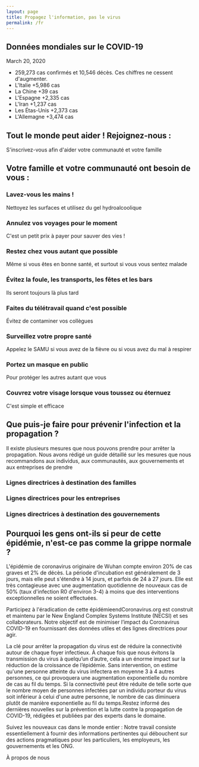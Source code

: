 ```yaml
---
layout: page
title: Propagez l'information, pas le virus
permalink: /fr
---
```


## Données mondiales sur le COVID-19

March 20, 2020

- 259,273 cas confirmés et 10,546 décès. Ces chiffres ne cessent d'augmenter.
- L'Italie +5,986 cas
- La Chine +39 cas
- L'Espagne +2,335 cas
- L'Iran +1,237 cas
- Les Étas-Unis +2,373 cas
- L'Allemagne +3,474 cas

## Tout le monde peut aider ! Rejoignez-nous :

S'inscrivez-vous afin d'aider votre communauté et votre famille

## Votre famille et votre communauté ont besoin de vous : 

### Lavez-vous les mains !
Nettoyez les surfaces et utilisez du gel hydroalcoolique

### Annulez vos voyages pour le moment
C'est un petit prix à payer pour sauver des vies !

### Restez chez vous autant que possible
Même si vous êtes en bonne santé, et surtout si vous vous sentez malade

### Évitez la foule, les transports, les fêtes et les bars
Ils seront toujours là plus tard

### Faites du télétravail quand c'est possible
Évitez de contaminer vos collègues

### Surveillez votre propre santé
Appelez le SAMU si vous avez de la fièvre ou si vous avez du mal à respirer

### Portez un masque en public
Pour protéger les autres autant que vous

### Couvrez votre visage lorsque vous toussez ou éternuez
C'est simple et efficace

## Que puis-je faire pour prévenir l'infection et la propagation ?
Il existe plusieurs mesures que nous pouvons prendre pour arrêter la propagation. Nous avons rédigé un guide détaillé sur les mesures que nous recommandons aux individus, aux communautés, aux gouvernements et aux entreprises de prendre

### Lignes directrices à destination des familles

### Lignes directrices pour les entreprises 

### Lignes directrices à destination des gouvernements

## Pourquoi les gens ont-ils si peur de cette épidémie, n'est-ce pas comme la grippe normale ?
L'épidémie de coronavirus originaire de Wuhan compte environ 20% de cas graves et 2% de décès. La période d'incubation est généralement de 3 jours, mais elle peut s'étendre à 14 jours, et parfois de 24 à 27 jours. Elle est très contagieuse avec une augmentation quotidienne de nouveaux cas de 50% (taux d'infection R0 d'environ 3-4) à moins que des interventions exceptionnelles ne soient effectuées.

Participez à l'éradication de cette épidémieendCoronavirus.org est construit et maintenu par le New England Complex Systems Institute (NECSI) et ses collaborateurs. Notre objectif est de minimiser l’impact du Coronavirus COVID-19 en fournissant des données utiles et des lignes directrices pour agir.

La clé pour arrêter la propagation du virus est de réduire la connectivité autour de chaque foyer infectieux. À chaque fois que nous évitons la transmission du virus à quelqu’un d’autre, cela a un énorme impact sur la réduction de la croissance de l’épidémie. Sans intervention, on estime qu'une personne atteinte du virus infectera en moyenne 3 à 4 autres personnes, ce qui provoquera une augmentation exponentielle du nombre de cas au fil du temps. Si la connectivité peut être réduite de telle sorte que le nombre moyen de personnes infectées par un individu porteur du virus soit inférieur à celui d'une autre personne, le nombre de cas diminuera plutôt de manière exponentielle au fil du temps.Restez informé des dernières nouvelles sur la prévention et la lutte contre la propagation de COVID-19, rédigées et publiées par des experts dans le domaine.

Suivez les nouveaux cas dans le monde entier : Notre travail consiste essentiellement à fournir des informations pertinentes qui débouchent sur des actions pragmatiques pour les particuliers, les employeurs, les gouvernements et les ONG.

À propos de nous
